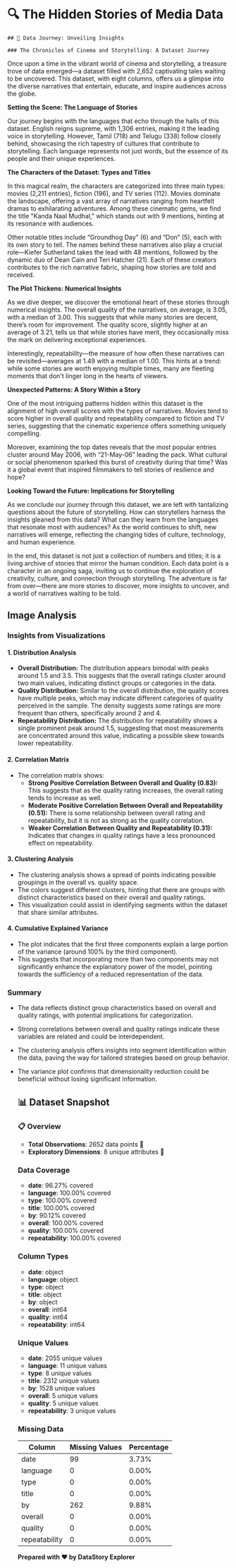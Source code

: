 # 🔍 The Hidden Stories of Media Data

    ## 📖 Data Journey: Unveiling Insights

    ### The Chronicles of Cinema and Storytelling: A Dataset Journey

Once upon a time in the vibrant world of cinema and storytelling, a treasure trove of data emerged—a dataset filled with 2,652 captivating tales waiting to be uncovered. This dataset, with eight columns, offers us a glimpse into the diverse narratives that entertain, educate, and inspire audiences across the globe.

**Setting the Scene: The Language of Stories**

Our journey begins with the languages that echo through the halls of this dataset. English reigns supreme, with 1,306 entries, making it the leading voice in storytelling. However, Tamil (718) and Telugu (338) follow closely behind, showcasing the rich tapestry of cultures that contribute to storytelling. Each language represents not just words, but the essence of its people and their unique experiences.

**The Characters of the Dataset: Types and Titles**

In this magical realm, the characters are categorized into three main types: movies (2,211 entries), fiction (196), and TV series (112). Movies dominate the landscape, offering a vast array of narratives ranging from heartfelt dramas to exhilarating adventures. Among these cinematic gems, we find the title "Kanda Naal Mudhal," which stands out with 9 mentions, hinting at its resonance with audiences. 

Other notable titles include “Groundhog Day” (6) and “Don” (5), each with its own story to tell. The names behind these narratives also play a crucial role—Kiefer Sutherland takes the lead with 48 mentions, followed by the dynamic duo of Dean Cain and Teri Hatcher (21). Each of these creators contributes to the rich narrative fabric, shaping how stories are told and received.

**The Plot Thickens: Numerical Insights**

As we dive deeper, we discover the emotional heart of these stories through numerical insights. The overall quality of the narratives, on average, is 3.05, with a median of 3.00. This suggests that while many stories are decent, there’s room for improvement. The quality score, slightly higher at an average of 3.21, tells us that while stories have merit, they occasionally miss the mark on delivering exceptional experiences.

Interestingly, repeatability—the measure of how often these narratives can be revisited—averages at 1.49 with a median of 1.00. This hints at a trend: while some stories are worth enjoying multiple times, many are fleeting moments that don't linger long in the hearts of viewers.

**Unexpected Patterns: A Story Within a Story**

One of the most intriguing patterns hidden within this dataset is the alignment of high overall scores with the types of narratives. Movies tend to score higher in overall quality and repeatability compared to fiction and TV series, suggesting that the cinematic experience offers something uniquely compelling. 

Moreover, examining the top dates reveals that the most popular entries cluster around May 2006, with “21-May-06” leading the pack. What cultural or social phenomenon sparked this burst of creativity during that time? Was it a global event that inspired filmmakers to tell stories of resilience and hope?

**Looking Toward the Future: Implications for Storytelling**

As we conclude our journey through this dataset, we are left with tantalizing questions about the future of storytelling. How can storytellers harness the insights gleaned from this data? What can they learn from the languages that resonate most with audiences? As the world continues to shift, new narratives will emerge, reflecting the changing tides of culture, technology, and human experience.

In the end, this dataset is not just a collection of numbers and titles; it is a living archive of stories that mirror the human condition. Each data point is a character in an ongoing saga, inviting us to continue the exploration of creativity, culture, and connection through storytelling. The adventure is far from over—there are more stories to discover, more insights to uncover, and a world of narratives waiting to be told.

## Image Analysis
### Insights from Visualizations

#### 1. Distribution Analysis
- **Overall Distribution:** The distribution appears bimodal with peaks around 1.5 and 3.5. This suggests that the overall ratings cluster around two main values, indicating distinct groups or categories in the data.
- **Quality Distribution:** Similar to the overall distribution, the quality scores have multiple peaks, which may indicate different categories of quality perceived in the sample. The density suggests some ratings are more frequent than others, specifically around 2 and 4.
- **Repeatability Distribution:** The distribution for repeatability shows a single prominent peak around 1.5, suggesting that most measurements are concentrated around this value, indicating a possible skew towards lower repeatability.

#### 2. Correlation Matrix
- The correlation matrix shows:
  - **Strong Positive Correlation Between Overall and Quality (0.83):** This suggests that as the quality rating increases, the overall rating tends to increase as well.
  - **Moderate Positive Correlation Between Overall and Repeatability (0.51):** There is some relationship between overall rating and repeatability, but it is not as strong as the quality correlation.
  - **Weaker Correlation Between Quality and Repeatability (0.31):** Indicates that changes in quality ratings have a less pronounced effect on repeatability.

#### 3. Clustering Analysis
- The clustering analysis shows a spread of points indicating possible groupings in the overall vs. quality space.
- The colors suggest different clusters, hinting that there are groups with distinct characteristics based on their overall and quality ratings.
- This visualization could assist in identifying segments within the dataset that share similar attributes.

#### 4. Cumulative Explained Variance
- The plot indicates that the first three components explain a large portion of the variance (around 100% by the third component).
- This suggests that incorporating more than two components may not significantly enhance the explanatory power of the model, pointing towards the sufficiency of a reduced representation of the data.

### Summary
- The data reflects distinct group characteristics based on overall and quality ratings, with potential implications for categorization.
- Strong correlations between overall and quality ratings indicate these variables are related and could be interdependent.
- The clustering analysis offers insights into segment identification within the data, paving the way for tailored strategies based on group behavior.
- The variance plot confirms that dimensionality reduction could be beneficial without losing significant information.

    ## 📊 Dataset Snapshot

    ### 📋 Overview
    - **Total Observations**: 2652 data points 📝
    - **Exploratory Dimensions**: 8 unique attributes 🔬

    ### Data Coverage
    - **date**: 96.27% covered
    - **language**: 100.00% covered
    - **type**: 100.00% covered
    - **title**: 100.00% covered
    - **by**: 90.12% covered
    - **overall**: 100.00% covered
    - **quality**: 100.00% covered
    - **repeatability**: 100.00% covered
    
    ### Column Types
    - **date**: object
    - **language**: object
    - **type**: object
    - **title**: object
    - **by**: object
    - **overall**: int64
    - **quality**: int64
    - **repeatability**: int64
    
    ### Unique Values
    - **date**: 2055 unique values
    - **language**: 11 unique values
    - **type**: 8 unique values
    - **title**: 2312 unique values
    - **by**: 1528 unique values
    - **overall**: 5 unique values
    - **quality**: 5 unique values
    - **repeatability**: 3 unique values
    
    ### Missing Data
    
    | Column         | Missing Values | Percentage |
    |---------------|----------------|------------|
    | date          | 99             | 3.73%      |
    | language      | 0              | 0.00%      |
    | type          | 0              | 0.00%      |
    | title         | 0              | 0.00%      |
    | by            | 262            | 9.88%      |
    | overall       | 0              | 0.00%      |
    | quality       | 0              | 0.00%      |
    | repeatability | 0              | 0.00%      |
    
    **Prepared with ❤️ by DataStory Explorer**
